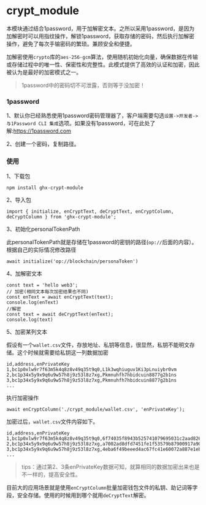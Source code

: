 # crypt_module

本模块通过结合1password，用于加解密文本。之所以采用1password，是因为加解密时可以用指纹操作，解锁1password，获取存储的密码，然后执行加解密操作，避免了每次手输密码的繁琐。兼顾安全和便捷。

加解密使用`crypto`库的`aes-256-gcm`算法，使用随机初始化向量，确保数据在传输或存储过程中的唯一性、保密性和完整性。此模式提供了高效的认证和加密，因此被认为是最好的加密模式之一。

> 1password中的密码切不可泄露，否则等于没加密！

### 1password

1、默认你已经熟悉使用1password密码管理器了，客户端需要勾选`设置->开发者->与1Password CLI 集成`选项。如果没有1password，可在此处了解:https://1password.com

2、创建一个密码，复制路径。


### 使用

1、下载包
```
npm install ghx-crypt-module
```

2、导入包
```
import { initialize, enCryptText, deCryptText, enCryptColumn, deCryptColumn } from 'ghx-crypt-module';

```

3、初始化personalTokenPath

此personalTokenPath就是存储在1password的密钥的路径(`op://`后面的内容）。根据自己的实际情况修改路径

```
await initialize('op://blockchain/personaToken')
```


4、加解密文本

```
const text = 'hello web3';
// 加密(相同文本每次加密结果也不同)
const enText = await enCryptText(text);
console.log(enText)
//解密
const text = await deCryptText(enText);
console.log(text)
```

5、加密某列文本

假设有一个`wallet.csv`文件，存放地址、私钥等信息，很显然，私钥不能明文存储。这个时候就需要给私钥这一列数据加密
```
id,address,enPrivateKey
1,bc1p0xlw9r7f63m5k4q8z8v49q35t9q0,L1k3wqhiuguv1Ki3pLnuiybr0vm
2,bc1p34x5y9x9q6u9w57h8j9z53l8z7xg,Pkmnuhfh7hbidcuin8877g2b1ns
3,bc1p34x5y9x9q6u9w57h8j9z53l8z7xg,Pkmnuhfh7hbidcuin8877g2b1ns
...
```

执行加密操作
```
await enCryptColumn('./crypt_module/wallet.csv', 'enPrivateKey');
```

加密过后，`wallet.csv`文件内容如下。
```
id,address,enPrivateKey
1,bc1p0xlw9r7f63m5k4q8z8v49q35t9q0,6f74035f8943b525741079695031c2aad826a013e4534dd132fa3852a72ec91bb37156e4a2775792ba1bc66186546bb5f188618614b858
2,bc1p34x5y9x9q6u9w57h8j9z53l8z7xg,a7002ad8dfd7451fe1f53579b87900917a901e84215c579534814e36f749d7dfaff4d9550a7bbde77832a7db4bc0fae7cb53db1b5ebf1c
3,bc1p34x5y9x9q6u9w57h8j9z53l8z7xg,4eba6f49beeed4ac67fc41e60072a887e1ebfc4044618d84ad09e6d558bcc11fdb11025bc488b070979730bf6fa4635bb7e36fc0903fc0
...
```

>tips：通过第2、3条enPrivateKey数据可知，就算相同的数据加密出来也是不一样的，提高安全性。

目前大的应用场景就是使用`enCryptColumn`批量加密钱包文件的私钥、助记词等字段，安全存储。使用的时候用到哪个就用`deCryptText`解密。